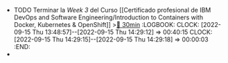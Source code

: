- TODO Terminar la *Week 3* del Curso [[Certificado profesional de IBM DevOps and Software Engineering/Introduction to Containers with Docker, Kubernetes & OpenShift]] >[🍅 30min](#agenda-pomo://?t=f-1663242550313-1800)
  :LOGBOOK:
  CLOCK: [2022-09-15 Thu 13:48:57]--[2022-09-15 Thu 14:29:12] =>  00:40:15
  CLOCK: [2022-09-15 Thu 14:29:15]--[2022-09-15 Thu 14:29:18] =>  00:00:03
  :END:
-